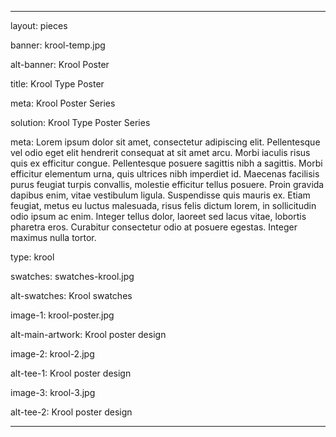 ---

layout: pieces

banner: krool-temp.jpg

alt-banner: Krool Poster

title: Krool Type Poster

meta: Krool Poster Series

solution: Krool Type Poster Series

meta: Lorem ipsum dolor sit amet, consectetur adipiscing elit. Pellentesque vel odio eget elit hendrerit consequat at sit amet arcu. Morbi iaculis risus quis ex efficitur congue. Pellentesque posuere sagittis nibh a sagittis. Morbi efficitur elementum urna, quis ultrices nibh imperdiet id. Maecenas facilisis purus feugiat turpis convallis, molestie efficitur tellus posuere. Proin gravida dapibus enim, vitae vestibulum ligula. Suspendisse quis mauris ex. Etiam feugiat, metus eu luctus malesuada, risus felis dictum lorem, in sollicitudin odio ipsum ac enim. Integer tellus dolor, laoreet sed lacus vitae, lobortis pharetra eros. Curabitur consectetur odio at posuere egestas. Integer maximus nulla tortor.

type: krool

swatches: swatches-krool.jpg

alt-swatches: Krool swatches

image-1: krool-poster.jpg

alt-main-artwork: Krool poster design

image-2: krool-2.jpg

alt-tee-1: Krool poster design

image-3: krool-3.jpg

alt-tee-2: Krool poster design

---